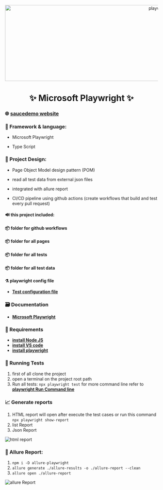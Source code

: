 <div align="center">
 <img  src="https://github.com/user-attachments/assets/ab5d50ff-1ffc-4cde-a11c-982edb2387ea" alt="playwright" width="1000" height="250" />

 
# ✨ Microsoft Playwright ✨
</div>

 ###  🌐 **[saucedemo website](https://www.saucedemo.com/)**


 ### 📝 Framework & language:

 * Microsoft Playwright
 
 * Type Script
 
 ### 🎨 Project Design:

 *  Page Object Model design pattern (POM)
 
 *  read all test data from external json files

 *  integrated with allure report

 *  CI/CD pipeline using github actions (create workflows that build and test every pull request)
 
 
#### 🔊 this project included:

#### 📦️ folder for github workflows

#### 📦️ folder for all pages

#### 📦️ folder for all tests

#### 📦️ folder for all test data

 
#### ⚗️ playwright config file
* **[Test configuration file](https://playwright.dev/docs/test-configuration)**

 
 ### 🗃️ Documentation
* **[Microsoft Playwright](https://playwright.dev/docs/intro)**
 
 ### 🚧 Requirements

* **[install Node JS](https://nodejs.org/en/download/package-manager)**
* **[install VS code](https://code.visualstudio.com/download)**
* **[install playwright](https://playwright.dev/docs/getting-started-vscode)**


 ### 🚀 Running Tests 
1. first of all clone the project
2. open a terminal on the project root path
3. Run all tests:
`npx playwright test` for more command line refer to **[playwright Run Command line](https://playwright.dev/docs/test-cli)**

 ### 📈 Generate reports
1. HTML report will open after execute the test cases or run this command `npx playwright show-report`
2. list Report
3. Json Report

![html report](https://github.com/user-attachments/assets/9f90c484-19a0-4762-957e-a49f271581d4)

### 📄 Allure Report:
1. `npm i -D allure-playwright`
2. `allure generate ./allure-results -o ./allure-report --clean`
3. `allure open ./allure-report`

![allure Report](https://github.com/user-attachments/assets/adf51a14-c6b8-4afd-a19a-fb4586bf5116)


